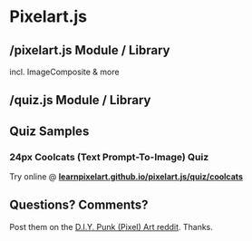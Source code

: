 #  Pixelart.js



## /pixelart.js Module / Library

incl.  ImageComposite & more


## /quiz.js Module / Library






## Quiz Samples


### 24px Coolcats (Text Prompt-To-Image) Quiz

Try online @ [**learnpixelart.github.io/pixelart.js/quiz/coolcats**](https://learnpixelart.github.io/pixelart.js/quiz/coolcats)






## Questions? Comments?

Post them on the [D.I.Y. Punk (Pixel) Art reddit](https://old.reddit.com/r/DIYPunkArt). Thanks.


